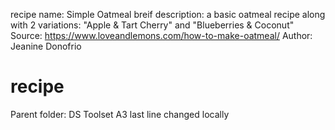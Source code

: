 recipe name: Simple Oatmeal
breif description: a basic oatmeal recipe along with 2 variations: "Apple  & Tart Cherry" and "Blueberries & Coconut"
Source: https://www.loveandlemons.com/how-to-make-oatmeal/
Author: Jeanine Donofrio

# recipe
Parent folder: DS Toolset A3
last line changed locally